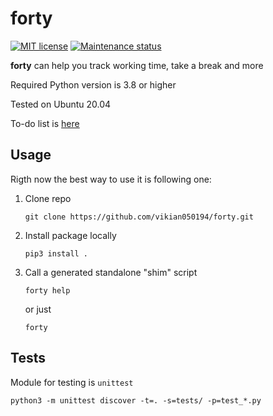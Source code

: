 # forty

[![MIT license][license-badge]][license-url]
[![Maintenance status][status-badge]][status-url]

**forty** can help you track working time, take a break and more

Required Python version is 3.8 or higher

Tested on Ubuntu 20.04

To-do list is [here](TODO.md)

## Usage

Rigth now the best way to use it is following one:
1. Clone repo
    ```
    git clone https://github.com/vikian050194/forty.git
    ```
2. Install package locally
    ```
    pip3 install .
    ```
3. Call a generated standalone "shim" script
    ```
    forty help
    ```
    or just
    ```
    forty
    ```


## Tests

Module for testing is `unittest`

```
python3 -m unittest discover -t=. -s=tests/ -p=test_*.py
```

[status-url]: https://github.com/vikian050194/forty/pulse
[status-badge]: https://img.shields.io/github/last-commit/vikian050194/forty.svg

[license-url]: https://github.com/vikian050194/forty/blob/master/LICENSE
[license-badge]: https://img.shields.io/github/license/vikian050194/forty.svg
